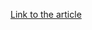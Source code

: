 [Link to the article](https://www.akamai.com/blog/security/2024/apr/dramatically-simplify-pci-dss-compliance)
